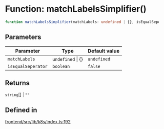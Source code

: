 # Function: matchLabelsSimplifier()

```ts
function matchLabelsSimplifier(matchLabels: undefined | {}, isEqualSeperator: boolean): string[] | ""
```

## Parameters

| Parameter | Type | Default value |
| ------ | ------ | ------ |
| `matchLabels` | `undefined` \| \{\} | `undefined` |
| `isEqualSeperator` | `boolean` | `false` |

## Returns

`string`[] \| `""`

## Defined in

[frontend/src/lib/k8s/index.ts:192](https://github.com/headlamp-k8s/headlamp/blob/2481a1c9f2b4a69a9320466e7a455215b14b97b0/frontend/src/lib/k8s/index.ts#L192)
